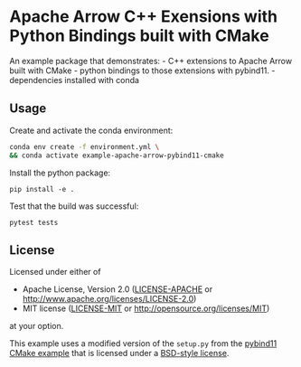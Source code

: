 # Apache Arrow C++ Exensions with Python Bindings built with CMake

An example package that demonstrates:
    - C++ extensions to Apache Arrow built with CMake
    - python bindings to those extensions with pybind11.
    - dependencies installed with conda

## Usage

Create and activate the conda environment:

```bash
conda env create -f environment.yml \
&& conda activate example-apache-arrow-pybind11-cmake
```

Install the python package:
```
pip install -e .
```

Test that the build was successful:
```
pytest tests
```

## License

Licensed under either of

 * Apache License, Version 2.0
   ([LICENSE-APACHE](LICENSE-APACHE) or http://www.apache.org/licenses/LICENSE-2.0)
 * MIT license
   ([LICENSE-MIT](LICENSE-MIT) or http://opensource.org/licenses/MIT)

at your option.

This example uses a modified version of the `setup.py` from the [pybind11 CMake example](https://github.com/pybind/cmake_example) that is licensed under a [BSD-style license](https://github.com/pybind/cmake_example/blob/master/LICENSE).